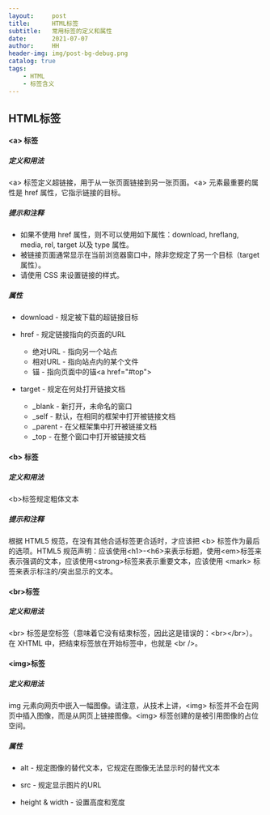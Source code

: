 ```yaml
---
layout:     post
title:      HTML标签
subtitle:   常用标签的定义和属性
date:       2021-07-07
author:     HH
header-img: img/post-bg-debug.png
catalog: true
tags:
    - HTML
    - 标签含义
---
```

## HTML标签

#### &lt;a&gt; 标签

#####  定义和用法

&lt;a&gt; 标签定义超链接，用于从一张页面链接到另一张页面。&lt;a&gt; 元素最重要的属性是 href 属性，它指示链接的目标。

##### 提示和注释

- 如果不使用 href 属性，则不可以使用如下属性：download, hreflang, media, rel, target 以及 type 属性。
- 被链接页面通常显示在当前浏览器窗口中，除非您规定了另一个目标（target 属性）。
- 请使用 CSS 来设置链接的样式。

##### 属性

- download - 规定被下载的超链接目标



- href - 规定链接指向的页面的URL
  - 绝对URL - 指向另一个站点
  - 相对URL - 指向站点内的某个文件
  - 锚 - 指向页面中的锚&lt;a href="#top"&gt;

- target - 规定在何处打开链接文档
  - _blank - 新打开，未命名的窗口
  - _self - 默认，在相同的框架中打开被链接文档
  - _parent - 在父框架集中打开被链接文档
  - _top - 在整个窗口中打开被链接文档

#### &lt;b&gt; 标签

#####  定义和用法

&lt;b&gt;标签规定粗体文本

##### 提示和注释

根据 HTML5 规范，在没有其他合适标签更合适时，才应该把 &lt;b&gt; 标签作为最后的选项。HTML5 规范声明：应该使用&lt;h1&gt;-&lt;h6&gt;来表示标题，使用&lt;em&gt;标签来表示强调的文本，应该使用&lt;strong&gt;标签来表示重要文本，应该使用 &lt;mark&gt; 标签来表示标注的/突出显示的文本。

#### &lt;br&gt;标签

##### 定义和用法

&lt;br&gt; 标签是空标签（意味着它没有结束标签，因此这是错误的：&lt;br&gt;&lt;/br&gt;）。在 XHTML 中，把结束标签放在开始标签中，也就是 &lt;br /&gt;。

#### &lt;img&gt;标签

##### 定义和用法

img 元素向网页中嵌入一幅图像。请注意，从技术上讲，&lt;img&gt; 标签并不会在网页中插入图像，而是从网页上链接图像。&lt;img&gt; 标签创建的是被引用图像的占位空间。

##### 属性

- alt - 规定图像的替代文本，它规定在图像无法显示时的替代文本

- src - 规定显示图片的URL
- height & width - 设置高度和宽度

